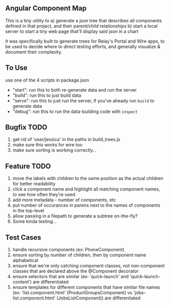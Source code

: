 ## Angular Component Map
This is a tiny utility to 
  a) generate a json tree that describes all components defined in that project, and  their parent/child relationships
  b) start a local server to start a tiny web page that'll display said json in a chart 

It was specifically built to generate trees for Relay's Portal and Wire apps, to be used to decide where to direct testing efforts, and generally visualize & document their complexity.

## To Use 
use one of the 4 scripts in package.json 
  - "start": run this to both re-generate data and run the server
  - "build": run this to just build data
  - "serve": run this to just run the server, if you've already run `build` to generate data
  - "debug": run this to run the data-building code with `inspect`

## Bugfix TODO
1) get rid of 'user/jessica' in the paths in build_trees.js
2) make sure this works for wire too
3) make sure sorting is working correctly...

## Feature TODO
1) move the labels with children to the same position as the actual children for better readability
2) click a component name and highlight all matching component names, to see how often they're used.  
3) add more metadata - number of components, etc
4) put number of occurances in parens next to the names of components in the top-level
5) allow passing in a filepath to generate a subtree on-the-fly?
6) Some kinda testing...

## Test Cases
1) handle recursive components (ex: PhoneComponent)
2) ensure sorting by number of children, then by component name alphabetical  
3) ensure that we're only catching component classes, not non-component classes that are declared above the @Component decorator
4) ensure selectors that are similar (ex: 'quick-launch' and 'quick-launch-content') are differentiated 
5) ensure templates for different components that have similar file names (ex: 'list.component.html' (ProductGroupsComponent) vs 'jobs-list.component.html' (JobsListComponent)) are differentiated